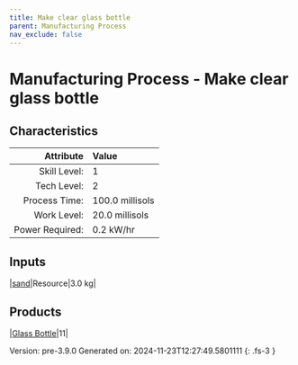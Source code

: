 ```yaml
---
title: Make clear glass bottle
parent: Manufacturing Process
nav_exclude: false
---
```

# Manufacturing Process - Make clear glass bottle


## Characteristics

| Attribute      | Value |
|--------:|:------|
|Skill Level:|1|
|Tech Level:|2|
|Process Time:|100.0 millisols|
|Work Level:|20.0 millisols|
|Power Required:|0.2 kW/hr|

## Inputs

|[sand](../resource/sand.html)|Resource|3.0 kg|

## Products

|[Glass Bottle](../part/glass-bottle.html)|11|


Version: pre-3.9.0 Generated on: 2024-11-23T12:27:49.5801111
{: .fs-3 }

